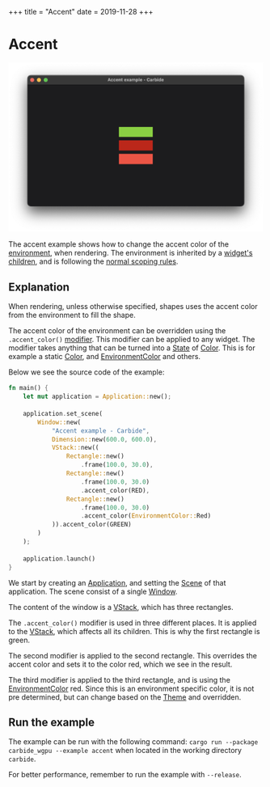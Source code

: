 +++
title = "Accent"
date = 2019-11-28
+++

# Accent 

![A screenshot of the accent example](accent.png)

The accent example shows how to change the accent color of the [environment](TODO), when rendering. The environment is inherited by a [widget's children](TODO), and is following the [normal scoping rules](TODO).

## Explanation
When rendering, unless otherwise specified, shapes uses the accent color from the environment to fill the shape. 

The accent color of the environment can be overridden using the `.accent_color()` [modifier](TODO). This modifier can be applied to any widget. The modifier takes anything that can be turned into a [State](TODO) of [Color](@/docs/general/colors.md). This is for example a static [Color](@/docs/general/colors.md), and [EnvironmentColor](@/docs/general/colors.md#environmentcolor) and others.

Below we see the source code of the example:
```rust
fn main() {
    let mut application = Application::new();

    application.set_scene(
        Window::new(
            "Accent example - Carbide",
            Dimension::new(600.0, 600.0),
            VStack::new((
                Rectangle::new()
                    .frame(100.0, 30.0),
                Rectangle::new()
                    .frame(100.0, 30.0)
                    .accent_color(RED),
                Rectangle::new()
                    .frame(100.0, 30.0)
                    .accent_color(EnvironmentColor::Red)
            )).accent_color(GREEN)
        )
    );

    application.launch()
}
```

We start by creating an [Application](TODO), and setting the [Scene](TODO) of that application. The scene consist of a single [Window](TODO). 

The content of the window is a [VStack](TODO), which has three rectangles.

The `.accent_color()` modifier is used in three different places. It is applied to the [VStack](TODO), which affects all its children. This is why the first rectangle is green.

The second modifier is applied to the second rectangle. This overrides the accent color and sets it to the color red, which we see in the result.

The third modifier is applied to the third rectangle, and is using the [EnvironmentColor](@/docs/general/colors.md#environmentcolor) red. Since this is an environment specific color, it is not pre determined, but can change based on the [Theme](TODO) and overridden.

## Run the example
The example can be run with the following command: `cargo run --package carbide_wgpu --example accent` when located in the working directory `carbide`. 

For better performance, remember to run the example with `--release`.